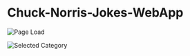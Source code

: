 # Chuck-Norris-Jokes-WebApp

![Page Load](https://ibb.co/w7Gfn1W)

![Selected Category](https://ibb.co/tmnwXHZ)

